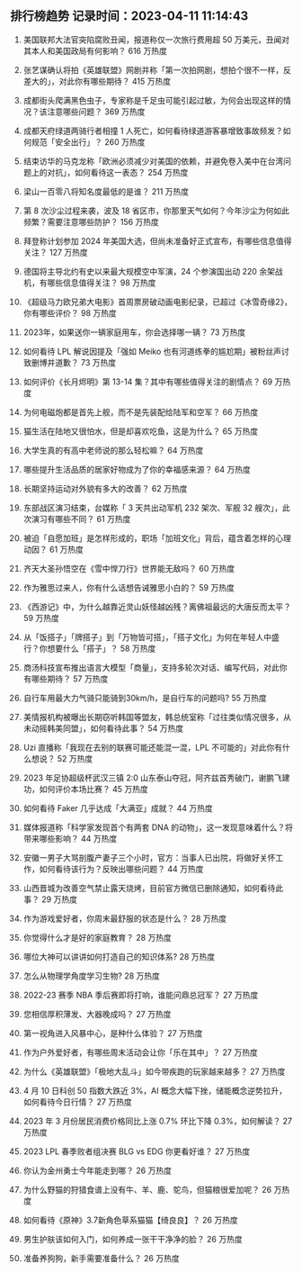 
## 排行榜趋势 记录时间：2023-04-11 11:14:43
  
  1. 美国联邦大法官突陷腐败丑闻，报道称仅一次旅行费用超 50 万美元，丑闻对其本人和美国政局有何影响？ 616 万热度
    
  2. 张艺谋确认将拍《英雄联盟》网剧并称「第一次拍网剧，想拍个很不一样，反差大的」，对此你有哪些期待？ 415 万热度
    
  3. 成都街头爬满黑色虫子，专家称是千足虫可能引起过敏，为何会出现这样的情况？该注意哪些问题？ 369 万热度
    
  4. 成都天府绿道两骑行者相撞 1 人死亡，如何看待绿道游客暴增致事故频发？如何规范「安全出行」？ 260 万热度
    
  5. 结束访华的马克龙称「欧洲必须减少对美国的依赖，并避免卷入美中在台湾问题上的对抗」，如何看待这一表态？ 254 万热度
    
  6. 梁山一百零八将知名度最低的是谁？ 211 万热度
    
  7. 第 8 次沙尘过程来袭，波及 18 省区市，你那里天气如何？今年沙尘为何如此频繁？需要注意哪些防护？ 156 万热度
    
  8. 拜登称计划参加 2024 年美国大选，但尚未准备好正式宣布，有哪些信息值得关注？ 127 万热度
    
  9. 德国将主导北约有史以来最大规模空中军演，24 个参演国出动 220 余架战机，有哪些信息值得关注？ 98 万热度
    
  10. 《超级马力欧兄弟大电影》首周票房破动画电影纪录，已超过《冰雪奇缘2》，你有哪些评价？ 98 万热度
    
  11. 2023年，如果送你一辆家庭用车，你会选择哪一辆？ 73 万热度
    
  12. 如何看待 LPL 解说因提及「强如 Meiko 也有河道练拳的尴尬期」被粉丝声讨致删博并道歉？ 73 万热度
    
  13. 如何评价《长月烬明》第 13-14 集？其中有哪些值得关注的剧情点？ 69 万热度
    
  14. 为何电磁炮都是首先上舰，而不是先装配给陆军和空军？ 66 万热度
    
  15. 猫生活在陆地又很怕水，但是却喜欢吃鱼，这是为什么？ 65 万热度
    
  16. 大学生真的有高中老师说的那么轻松嘛？ 64 万热度
    
  17. 哪些提升生活品质的居家好物成为了你的幸福感来源？ 64 万热度
    
  18. 长期坚持运动对外貌有多大的改善？ 62 万热度
    
  19. 东部战区演习结束，台媒称「 3 天共出动军机 232 架次、军舰 32 艘次」，此次演习有哪些不同？ 61 万热度
    
  20. 被迫「自愿加班」是怎样形成的，职场「加班文化」背后，蕴含着怎样的心理动因？ 61 万热度
    
  21. 齐天大圣孙悟空在《雪中悍刀行》世界能无敌吗？ 60 万热度
    
  22. 作为雅思过来人，你有什么话想告诫雅思小白的？ 59 万热度
    
  23. 《西游记》中，为什么越靠近灵山妖怪越凶残？离佛祖最远的大唐反而太平？ 59 万热度
    
  24. 从「饭搭子」「牌搭子」到「万物皆可搭」，「搭子文化」为何在年轻人中盛行？你想要什么「搭子」？ 58 万热度
    
  25. 商汤科技宣布推出语言大模型「商量」，支持多轮次对话、编写代码，对此你有哪些期待？ 57 万热度
    
  26. 自行车用最大力气骑只能骑到30km/h，是自行车的问题吗? 55 万热度
    
  27. 美情报机构被曝出长期窃听韩国等盟友，韩总统室称「过往类似情况很多，从未动摇韩美同盟」，如何看待此事？ 54 万热度
    
  28. Uzi 直播称「我现在去别的联赛可能还能混一混，LPL 不可能的」对此你有什么想说？ 52 万热度
    
  29. 2023 年足协超级杯武汉三镇 2:0 山东泰山夺冠，阿齐兹首秀破门，谢鹏飞建功，如何评价本场比赛？ 45 万热度
    
  30. 如何看待 Faker 几乎达成「大满亚」成就？ 44 万热度
    
  31. 媒体报道称「科学家发现首个有两套 DNA 的动物」，这一发现意味着什么？将带来哪些影响？ 44 万热度
    
  32. 安徽一男子大骂剖腹产妻子三个小时，官方：当事人已出院，将做好关怀工作，如何看待该行为？反映出哪些问题？ 44 万热度
    
  33. 山西晋城为改善空气禁止露天烧烤，目前官方微信已删除通知，如何看待此事？ 29 万热度
    
  34. 作为游戏爱好者，你周末最舒服的状态是什么？ 28 万热度
    
  35. 你觉得什么才是好的家庭教育？ 28 万热度
    
  36. 哪位大神可以讲讲如何打造自己的知识体系? 28 万热度
    
  37. 怎么从物理学角度学习生物? 28 万热度
    
  38. 2022-23 赛季 NBA 季后赛即将打响，谁能问鼎总冠军？ 27 万热度
    
  39. 您相信厚积薄发、大器晚成吗？ 27 万热度
    
  40. 第一视角进入风暴中心，是种什么体验？ 27 万热度
    
  41. 作为户外爱好者，有哪些周末活动会让你「乐在其中」？ 27 万热度
    
  42. 为什么《英雄联盟》「极地大乱斗」如今带疾跑的玩家越来越多？ 27 万热度
    
  43. 4 月 10 日科创 50 指数大跌近 3%，AI 概念大幅下挫，储能概念逆势拉升，如何看待今日行情？ 27 万热度
    
  44. 2023 年 3 月份居民消费价格同比上涨 0.7%  环比下降 0.3%，如何解读？ 27 万热度
    
  45. 2023 LPL 春季败者组决赛 BLG vs EDG 你更看好谁？ 27 万热度
    
  46. 你认为金州勇士今年能走到哪？ 26 万热度
    
  47. 为什么野猫的狩猎食谱上没有牛、羊、鹿、鸵鸟，但猫粮很爱加呢？ 26 万热度
    
  48. 如何看待《原神》3.7新角色草系猫猫【绮良良】？ 26 万热度
    
  49. 男生护肤该如何入门，如何养成一张干干净净的脸？ 26 万热度
    
  50. 准备养狗狗，新手需要准备什么？ 26 万热度
    